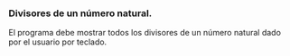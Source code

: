 ### Divisores de un número natural.

El programa debe mostrar todos los divisores de un número natural dado por el usuario por teclado.